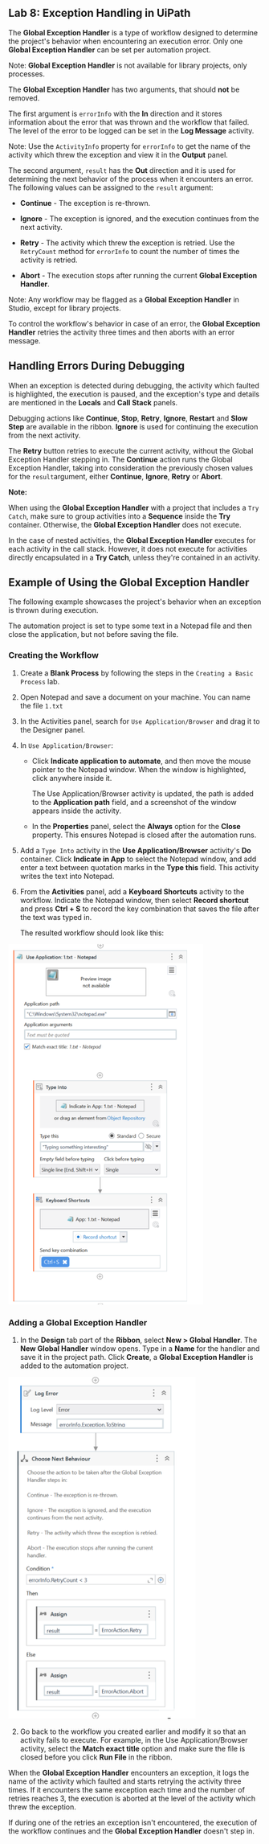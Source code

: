 

Lab 8: Exception Handling in UiPath
-----------------------------------

The **Global Exception Handler** is a type of workflow designed to
determine the project's behavior when encountering an execution error.
Only one **Global Exception Handler** can be set per automation project.

Note: **Global Exception Handler** is not available
for library projects, only processes.

The **Global Exception Handler** has two arguments,
that should **not** be removed.

The first argument is `errorInfo` with the **In** direction
and it stores information about the error that was thrown and the
workflow that failed. The level of the error to be logged can be set in
the **Log Message** activity.

Note: Use the `ActivityInfo` property for
`errorInfo` to get the name of the activity which threw the
exception and view it in the **Output** panel.

The second argument, `result` has the **Out** direction and
it is used for determining the next behavior of the process when it
encounters an error. The following values can be assigned to the
`result` argument:


- **Continue** - The exception is re-thrown.

- **Ignore** - The exception is ignored, and the execution continues
    from the next activity.

- **Retry** - The activity which threw the exception is retried. Use
    the `RetryCount` method for `errorInfo` to
    count the number of times the activity is
    retried.

- **Abort** - The execution stops after running the current **Global
    Exception Handler**.

Note: Any workflow may be flagged as a **Global Exception Handler** in Studio, except for library projects.
    
To control the workflow's behavior in case of an error, the **Global Exception Handler** retries the activity three times and then aborts
with an error message.

## Handling Errors During Debugging

When an exception is detected during debugging, the activity which
faulted is highlighted, the execution is paused, and the exception\'s
type and details are mentioned in the **Locals** and **Call Stack**
panels.

Debugging actions like **Continue**, **Stop**, **Retry**, **Ignore**, **Restart** and **Slow Step** are available in the ribbon. **Ignore** is used for continuing
the execution from the next activity.


The **Retry** button retries to execute the current activity, without
the Global Exception Handler stepping in. The **Continue** action runs
the Global Exception Handler, taking into consideration the previously
chosen values for the `result`argument, either
**Continue**, **Ignore**, **Retry** or **Abort**.


**Note:**

When using the **Global Exception Handler** with a project that includes
a `Try Catch`, make
sure to group activities into a **Sequence** inside the **Try**
container. Otherwise, the **Global Exception Handler** does not execute.

In the case of nested activities, the **Global Exception Handler**
executes for each activity in the call stack. However, it does not
execute for activities directly encapsulated in a **Try Catch**, unless
they\'re contained in an activity.

## Example of Using the Global Exception Handler

The following example showcases the project's behavior when an exception
is thrown during execution.

The automation project is set to type some text in a Notepad file and
then close the application, but not before saving the file.


### Creating the Workflow


1.  Create a **Blank Process** by following the steps in the
    `Creating a Basic Process` lab.
2.  Open Notepad and save a document on your machine. You can name the
    file `1.txt`
3.  In the Activities panel, search for `Use Application/Browser` and
    drag it to the Designer panel.
4.  In `Use Application/Browser`:

    -   Click **Indicate application to automate**, and then move the
        mouse pointer to the Notepad window. When the window is
        highlighted, click anywhere inside it.

        The Use Application/Browser activity is updated, the path is
        added to the **Application path** field, and a screenshot of the
        window appears inside the activity.
        
    -   In the **Properties** panel, select the **Always** option for
        the **Close** property. This ensures Notepad is closed after the
        automation runs.
    
5.  Add a `Type Into`
    activity in the **Use Application/Browser** activity's **Do**
    container. Click **Indicate in App** to select the Notepad window,
    and add enter a text between quotation marks in the **Type this**
    field. This activity writes the text into Notepad.
6.  From the **Activities** panel, add a **Keyboard Shortcuts**
    activity to the workflow. Indicate the Notepad window, then select
    **Record shortcut** and press **Ctrl + S** to record the key
    combination that saves the file after the text was typed in.

    The resulted workflow should look like this:

![](./images/e1.png)

### Adding a Global Exception Handler

1.  In the **Design** tab part of the **Ribbon**, select **New \>
    Global Handler**. The **New Global Handler** window opens. Type in a
    **Name** for the handler and save it in the project path. Click
    **Create**, a **Global Exception Handler** is added to the
    automation project.

![](./images/e2.png)

2.  Go back to the workflow you created earlier and modify it so that
    an activity fails to execute. For example, in the Use
    Application/Browser activity, select the **Match exact title**
    option and make sure the file is closed before you click **Run
    File** in the ribbon.


When the **Global Exception Handler** encounters an exception, it logs
the name of the activity which faulted and starts retrying the activity
three times. If it encounters the same exception each time and the
number of retries reaches 3, the execution is aborted at the level of
the activity which threw the exception.

If during one of the retries an exception isn't encountered, the
execution of the workflow continues and the **Global Exception Handler**
doesn't step in.
